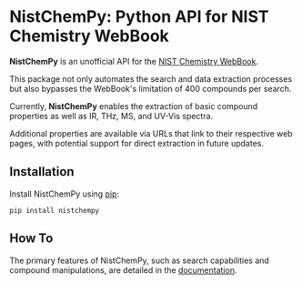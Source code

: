 # NistChemPy: Python API for NIST Chemistry WebBook

**NistChemPy** is an unofficial API for the [NIST Chemistry WebBook](https://webbook.nist.gov/).

This package not only automates the search and data extraction processes but also bypasses the WebBook's limitation of 400 compounds per search.

Currently, **NistChemPy** enables the extraction of basic compound properties as well as IR, THz, MS, and UV-Vis spectra.

Additional properties are available via URLs that link to their respective web pages, with potential support for direct extraction in future updates.


## Installation

Install NistChemPy using [pip](https://pypi.org/project/NistChemPy/):

```
pip install nistchempy
```


## How To

The primary features of NistChemPy, such as search capabilities and compound manipulations, are detailed in the [documentation](https://github.com/EPiCs-group/NistChemPy/blob/main/tutorial.ipynb).

